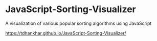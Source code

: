 # JavaScript-Sorting-Visualizer
A visualization of various popular sorting algorithms using JavaScript

https://tdhankhar.github.io/JavaScript-Sorting-Visualizer/
